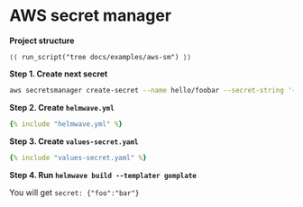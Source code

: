 # AWS secret manager

**Project structure**

```shell
⟨⟨ run_script("tree docs/examples/aws-sm") ⟩⟩
```

**Step 1. Create next secret**

```bash
aws secretsmanager create-secret --name hello/foobar --secret-string '{"foo":"bar"}'
```

**Step 2. Create `helmwave.yml`**

```yaml title="helmwave.yml"
{% include "helmwave.yml" %}
```

**Step 3. Create `values-secret.yaml`**

```yaml title="values-secret.yaml"
{% include "values-secret.yaml" %}
```

**Step 4. Run `helmwave build --templater gomplate`**

You will get `secret: {"foo":"bar"}`
